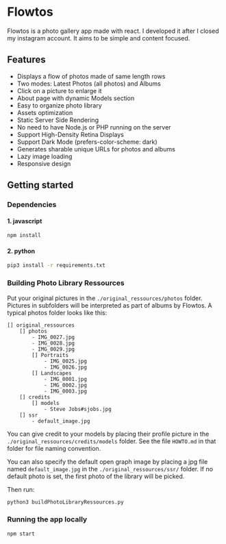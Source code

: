 # Flowtos

Flowtos is a photo gallery app made with react. I developed it after I closed my instagram account.
It aims to be simple and content focused.

## Features

-   Displays a flow of photos made of same length rows
-   Two modes: Latest Photos (all photos) and Albums
-   Click on a picture to enlarge it
-   About page with dynamic Models section
-   Easy to organize photo library
-   Assets optimization
-   Static Server Side Rendering
-   No need to have Node.js or PHP running on the server
-   Support High-Density Retina Displays
-   Support Dark Mode (prefers-color-scheme: dark)
-   Generates sharable unique URLs for photos and albums
-   Lazy image loading
-   Responsive design

## Getting started

### Dependencies

#### 1. javascript

```bash
npm install
```

#### 2. python

```bash
pip3 install -r requirements.txt
```

### Building Photo Library Ressources

Put your original pictures in the `./original_ressources/photos` folder. Pictures in subfolders will be interpreted as part of albums by Flowtos. A typical photos folder looks like this:

```
[] original_ressources
    [] photos
        - IMG_0027.jpg
        - IMG_0028.jpg
        - IMG_0029.jpg
        [] Portraits
            - IMG_0025.jpg
            - IMG_0026.jpg
        [] Landscapes
            - IMG_0001.jpg
            - IMG_0002.jpg
            - IMG_0003.jpg
    [] credits
        [] models
            - Steve Jobs#sjobs.jpg
    [] ssr
        - default_image.jpg
```

You can give credit to your models by placing their profile picture in the `./original_ressources/credits/models` folder. See the file `HOWTO.md` in that folder for file naming convention.

You can also specify the default open graph image by placing a jpg file named `default_image.jpg` in the `./original_ressources/ssr/` folder. If no default photo is set, the first photo of the library will be picked.

Then run:

```bash
python3 buildPhotoLibraryRessources.py
```

### Running the app locally

```bash
npm start
```
